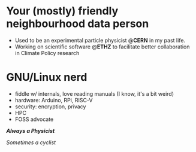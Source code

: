 # Your (mostly) friendly neighbourhood data person

- Used to be an experimental particle physicist @**CERN** in my past life.
- Working on scientific software @**ETHZ** to facilitate better collaboration in Climate Policy research

# GNU/Linux nerd

- fiddle w/ internals, love reading manuals (I know, it's a bit weird)
- hardware: Arduino, RPi, RISC-V
- security: encryption, privacy
- HPC
- FOSS advocate

***Always a Physicist***

*Sometimes a cyclist*
